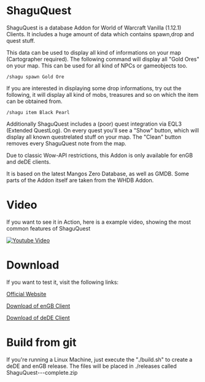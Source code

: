# ShaguQuest
ShaguQuest is a database Addon for World of Warcraft Vanilla (1.12.1) Clients.
It includes a huge amount of data which contains spawn,drop and quest stuff.

This data can be used to display all kind of informations on your map (Cartographer required).
The following command will display all "Gold Ores" on your map.
This can be used for all kind of NPCs or gameobjects too.

    /shagu spawn Gold Ore

If you are interested in displaying some drop informations, try out the following,
it will display all kind of mobs, treasures and so on which the item can be obtained from.

    /shagu item Black Pearl


Additionally ShaguQuest includes a (poor) quest integration via EQL3 (Extended QuestLog).
On every quest you'll see a "Show" button, which will display all known questrelated stuff on your map.
The "Clean" button removes every ShaguQuest note from the map.

Due to classic Wow-API restrictions, this Addon is only available for enGB and deDE clients.

It is based on the latest Mangos Zero Database, as well as GMDB.
Some parts of the Addon itself are taken from the WHDB Addon.

# Video
If you want to see it in Action, here is a example video, showing the most common features of ShaguQuest

[![Youtube Video](http://img.youtube.com/vi/h_U3vbYcRpE/0.jpg)](https://www.youtube.com/watch?v=h_U3vbYcRpE)

# Download
If you want to test it, visit the following links:

[Official Website](http://shaguquest.ericmauser.de/)

[Download of enGB Client](http://shaguquest.ericmauser.de/files/ShaguQuest-4.1-enGB-complete.zip)

[Download of deDE Client](http://shaguquest.ericmauser.de/files/ShaguQuest-4.1-deDE-complete.zip)

# Build from git
If you're running a Linux Machine, just execute the "./build.sh" to create a deDE and enGB release.
The files will be placed in ./releases called ShaguQuest-<version>-<locale>-complete.zip
